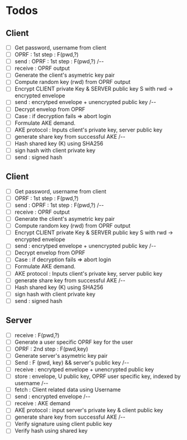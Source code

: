 # Todos

## Client

- [ ] Get password, username from client
- [ ] OPRF : 1st step : F(pwd,?)
- [ ] send : OPRF : 1st step : F(pwd,?)
  /--
- [ ] receive : OPRF output
- [ ] Generate the client's asymetric key pair 
- [ ] Compute random key (rwd) from OPRF output
- [ ] Encrypt CLIENT private Key & SERVER public key S with rwd -> encrypted envelope
- [ ] send : encrytped envelope + unencrypted public key
/--
- [ ] Decrypt envelop from OPRF
- [ ] Case : if decryption fails => abort login
- [ ] Formulate AKE demand.
- [ ] AKE protocol : Inputs client's private key, server public key
- [ ] generate share key from successful AKE
/--
- [ ] Hash shared key (K) using SHA256
- [ ] sign hash with client private key
- [ ] send : signed hash

## Client

- [ ] Get password, username from client
- [ ] OPRF : 1st step : F(pwd,?)
- [ ] send : OPRF : 1st step : F(pwd,?)
  /--
- [ ] receive : OPRF output
- [ ] Generate the client's asymetric key pair 
- [ ] Compute random key (rwd) from OPRF output
- [ ] Encrypt CLIENT private Key & SERVER public key S with rwd -> encrypted envelope
- [ ] send : encrytped envelope + unencrypted public key
/--
- [ ] Decrypt envelop from OPRF
- [ ] Case : if decryption fails => abort login
- [ ] Formulate AKE demand.
- [ ] AKE protocol : Inputs client's private key, server public key
- [ ] generate share key from successful AKE
/--
- [ ] Hash shared key (K) using SHA256
- [ ] sign hash with client private key
- [ ] send : signed hash

## Server

- [ ] receive : F(pwd,?)
- [ ] Generate a user specific OPRF key for the user
- [ ] OPRF : 2nd step : F(pwd,key)
- [ ] Generate server's asymetric key pair
- [ ] Send :  F (pwd, key) && server's public key
/-- 
- [ ] receive : encrytped envelope + unencrypted public key
- [ ] store : envelope, U public key, OPRF user specific key, indexed by username
/-- 
- [ ] fetch : Client related data using Username
- [ ] send : encrypted envelope
/-- 
- [ ] receive : AKE demand
- [ ] AKE protocol : input server's private key & client public key
- [ ] generate share key from successful AKE
/-- 
- [ ] Verify signature using client public key 
- [ ] Verify hash using shared key